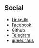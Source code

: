 ## Social

* [LinkedIn](https://www.linkedin.com/in/lwille)
* [Facebook](https://fb.me/lwille)
* [Github](https://github.com/lwille)
* [Telegram](https://telegram.me/abstract_method)
* <a rel="me" href="https://queer.haus/@lwille">queer.haus</a>
